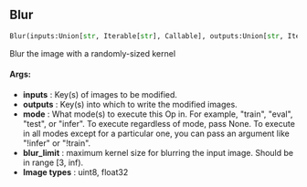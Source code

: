 ## Blur
```python
Blur(inputs:Union[str, Iterable[str], Callable], outputs:Union[str, Iterable[str]], mode:Union[NoneType, str, Iterable[str]]=None, blur_limit:Union[int, Tuple[int, int]]=7)
```
Blur the image with a randomly-sized kernel


#### Args:

* **inputs** :  Key(s) of images to be modified.
* **outputs** :  Key(s) into which to write the modified images.
* **mode** :  What mode(s) to execute this Op in. For example, "train", "eval", "test", or "infer". To execute        regardless of mode, pass None. To execute in all modes except for a particular one, you can pass an argument        like "!infer" or "!train".
* **blur_limit** :  maximum kernel size for blurring the input image. Should be in range [3, inf).
* **Image types** :     uint8, float32
